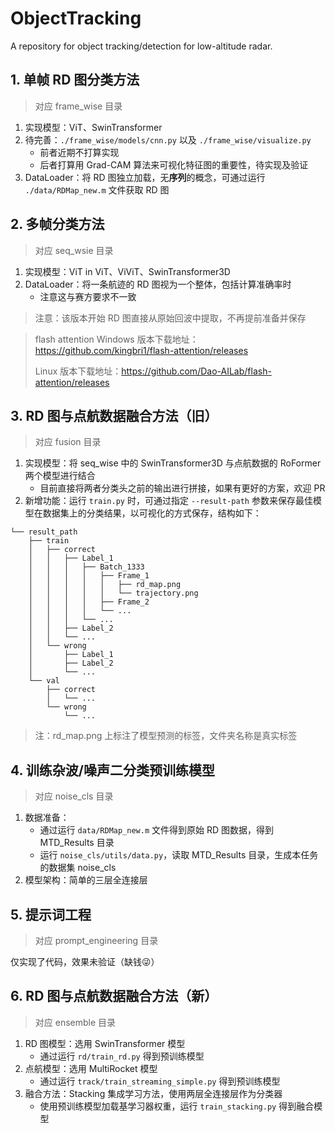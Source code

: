 # ObjectTracking
A repository for object tracking/detection for low-altitude radar.

## 1. 单帧 RD 图分类方法

> 对应 frame_wise 目录

1. 实现模型：ViT、SwinTransformer
2. 待完善：`./frame_wise/models/cnn.py` 以及 `./frame_wise/visualize.py`
    + 前者近期不打算实现
    + 后者打算用 Grad-CAM 算法来可视化特征图的重要性，待实现及验证
3. DataLoader：将 RD 图独立加载，无**序列**的概念，可通过运行 `./data/RDMap_new.m` 文件获取 RD 图

## 2. 多帧分类方法

> 对应 seq_wsie 目录

1. 实现模型：ViT in ViT、ViViT、SwinTransformer3D
2. DataLoader：将一条航迹的 RD 图视为一个整体，包括计算准确率时
    + 注意这与赛方要求不一致

> 注意：该版本开始 RD 图直接从原始回波中提取，不再提前准备并保存

> flash attention Windows 版本下载地址：https://github.com/kingbri1/flash-attention/releases
> 
> Linux 版本下载地址：https://github.com/Dao-AILab/flash-attention/releases

## 3. RD 图与点航数据融合方法（旧）

> 对应 fusion 目录

1. 实现模型：将 seq_wise 中的 SwinTransformer3D 与点航数据的 RoFormer 两个模型进行结合
    + 目前直接将两者分类头之前的输出进行拼接，如果有更好的方案，欢迎 PR
2. 新增功能：运行 `train.py` 时，可通过指定 `--result-path` 参数来保存最佳模型在数据集上的分类结果，以可视化的方式保存，结构如下：

```shell
└── result_path
    ├── train
    │   ├── correct
    │   │   ├── Label_1
    │   │   │   ├── Batch_1333
    │   │   │   │   ├── Frame_1
    │   │   │   │   │   ├── rd_map.png
    │   │   │   │   │   └── trajectory.png
    │   │   │   │   ├── Frame_2
    │   │   │   │   └── ...
    │   │   │   └── ...
    │   │   ├── Label_2
    │   │   └── ...
    │   └── wrong
    │       ├── Label_1
    │       ├── Label_2
    │       └── ...
    └── val
        ├── correct
        │   └── ...
        └── wrong
            └── ...
```

> 注：rd_map.png 上标注了模型预测的标签，文件夹名称是真实标签

## 4. 训练杂波/噪声二分类预训练模型
> 对应 noise_cls 目录

1. 数据准备：
   + 通过运行 `data/RDMap_new.m` 文件得到原始 RD 图数据，得到 MTD_Results 目录
   + 运行 `noise_cls/utils/data.py`，读取 MTD_Results 目录，生成本任务的数据集 noise_cls
2. 模型架构：简单的三层全连接层

## 5. 提示词工程
> 对应 prompt_engineering 目录

仅实现了代码，效果未验证（缺钱😜）

## 6. RD 图与点航数据融合方法（新）

> 对应 ensemble 目录

1. RD 图模型：选用 SwinTransformer 模型
   + 通过运行 `rd/train_rd.py` 得到预训练模型
2. 点航模型：选用 MultiRocket 模型
   + 通过运行 `track/train_streaming_simple.py` 得到预训练模型
3. 融合方法：Stacking 集成学习方法，使用两层全连接层作为分类器
   + 使用预训练模型加载基学习器权重，运行 `train_stacking.py` 得到融合模型